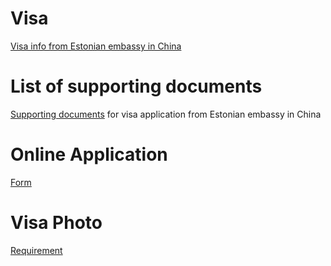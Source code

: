 # Visa

[Visa info from Estonian embassy in China](http://www.peking.vm.ee/consular_information/visa_information#5)

# List of supporting documents

[Supporting documents](http://www.vm.ee/sites/default/files/content-editors/List_of_supporting_documents_for_short_stay_visas_in_China.pdf) for visa application from Estonian embassy in China

# Online Application

[Form](http://www.vm.ee/en/visa-application-forms)

# Visa Photo

[Requirement](http://www.immihelp.com/visas/schengenvisa/sample_photos_germany.pdf)
